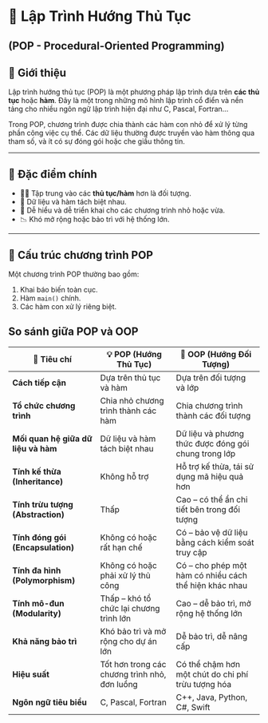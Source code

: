 # 🧠 Lập Trình Hướng Thủ Tục 
## (POP - Procedural-Oriented Programming)

## 📌 Giới thiệu

Lập trình hướng thủ tục (POP) là một phương pháp lập trình dựa trên **các thủ tục** hoặc **hàm**. Đây là một trong những mô hình lập trình cổ điển và nền tảng cho nhiều ngôn ngữ lập trình hiện đại như C, Pascal, Fortran...

Trong POP, chương trình được chia thành các hàm con nhỏ để xử lý từng phần công việc cụ thể. Các dữ liệu thường được truyền vào hàm thông qua tham số, và ít có sự đóng gói hoặc che giấu thông tin.

---

## 🧱 Đặc điểm chính

- 👨‍💻 Tập trung vào các **thủ tục/hàm** hơn là đối tượng.
- 🧩 Dữ liệu và hàm tách biệt nhau.
- 🔄 Dễ hiểu và dễ triển khai cho các chương trình nhỏ hoặc vừa.
- 📉 Khó mở rộng hoặc bảo trì với hệ thống lớn.

---

## 🔧 Cấu trúc chương trình POP

Một chương trình POP thường bao gồm:

1. Khai báo biến toàn cục.
2. Hàm `main()` chính.
3. Các hàm con xử lý riêng biệt.
   
## So sánh giữa POP và OOP

| 🧩 Tiêu chí                         | 💡 POP (Hướng Thủ Tục)                        | 🧠 OOP (Hướng Đối Tượng)                               |
| ----------------------------------- | --------------------------------------------- | ------------------------------------------------------ |
| **Cách tiếp cận**                   | Dựa trên thủ tục và hàm                       | Dựa trên đối tượng và lớp                              |
| **Tổ chức chương trình**            | Chia nhỏ chương trình thành các hàm           | Chia chương trình thành các đối tượng                  |
| **Mối quan hệ giữa dữ liệu và hàm** | Dữ liệu và hàm tách biệt nhau                 | Dữ liệu và phương thức được đóng gói chung trong lớp   |
| **Tính kế thừa (Inheritance)**      | Không hỗ trợ                                  | Hỗ trợ kế thừa, tái sử dụng mã hiệu quả hơn            |
| **Tính trừu tượng (Abstraction)**   | Thấp                                          | Cao – có thể ẩn chi tiết bên trong đối tượng           |
| **Tính đóng gói (Encapsulation)**   | Không có hoặc rất hạn chế                     | Có – bảo vệ dữ liệu bằng cách kiểm soát truy cập       |
| **Tính đa hình (Polymorphism)**     | Không có hoặc phải xử lý thủ công             | Có – cho phép một hàm có nhiều cách thể hiện khác nhau |
| **Tính mô-đun (Modularity)**        | Thấp – khó tổ chức lại chương trình lớn       | Cao – dễ bảo trì, mở rộng hệ thống lớn                 |
| **Khả năng bảo trì**                | Khó bảo trì và mở rộng cho dự án lớn          | Dễ bảo trì, dễ nâng cấp                                |
| **Hiệu suất**                       | Tốt hơn trong các chương trình nhỏ, đơn luồng | Có thể chậm hơn một chút do chi phí trừu tượng hóa     |
| **Ngôn ngữ tiêu biểu**              | C, Pascal, Fortran                            | C++, Java, Python, C#, Swift                           |


